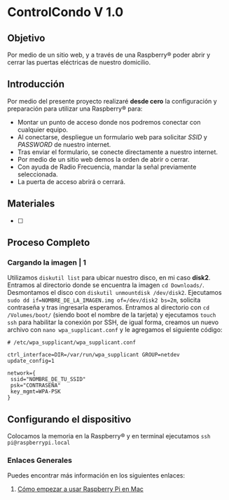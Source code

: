 # ControlCondo V 1.0

## Objetivo
Por medio de un sitio web, y a través de una Raspberry® poder abrir y cerrar las puertas eléctricas de nuestro domicilio.

## Introducción
Por medio del presente proyecto realizaré **desde cero** la configuración y preparación para utilizar una Raspberry® para:
- Montar un punto de acceso donde nos podremos conectar con cualquier equipo.
- Al conectarse, despliegue un formulario web para solicitar _SSID_ y _PASSWORD_ de nuestro internet.
- Tras enviar el formulario, se conecte directamente a nuestro internet.
- Por medio de un sitio web demos la orden de abrir o cerrar.
- Con ayuda de Radio Frecuencia, mandar la señal previamente seleccionada.
- La puerta de acceso abrirá o cerrará.

## Materiales
- [ ] 

## Proceso Completo

### Cargando la imagen | 1
Utilizamos ` diskutil list ` para ubicar nuestro disco, en mi caso **disk2**. 
Entramos al directorio donde se encuentra la imagen ` cd Downloads/ `.
Desmontamos el disco con ` diskutil unmountdisk /dev/disk2 `.
Ejecutamos ` sudo dd if=NOMBRE_DE_LA_IMAGEN.img of=/dev/disk2 bs=2m `, solicita contraseña y tras ingresarla esperamos.
Entramos al directorio con `cd /Volumes/boot/` (siendo boot el nombre de la tarjeta) y ejecutamos `touch ssh` para habilitar la conexión por SSH, de igual forma, creamos un nuevo archivo con ` nano wpa_supplicant.conf ` y le agregamos el siguiente código:

```
# /etc/wpa_supplicant/wpa_supplicant.conf

ctrl_interface=DIR=/var/run/wpa_supplicant GROUP=netdev 
update_config=1

network={
 ssid="NOMBRE_DE_TU_SSID"
 psk="CONTRASEÑA"
 key_mgmt=WPA-PSK 
}
```

## Configurando el dispositivo

Colocamos la memoria en la Raspberry® y en terminal ejecutamos ` ssh pi@raspberrypi.local `


### Enlaces Generales
Puedes encontrar más información en los siguientes enlaces:
1. [Cómo empezar a usar Raspberry Pi en Mac](https://hipertextual.com/archivo/2014/04/raspberry-pi-mac/)
